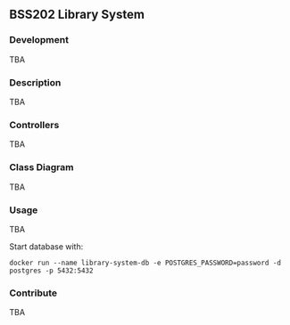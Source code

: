 ## BSS202 Library System

### Development

TBA

### Description

TBA

### Controllers

TBA

### Class Diagram

TBA

### Usage

TBA

Start database with:
````
docker run --name library-system-db -e POSTGRES_PASSWORD=password -d postgres -p 5432:5432
````

### Contribute

TBA